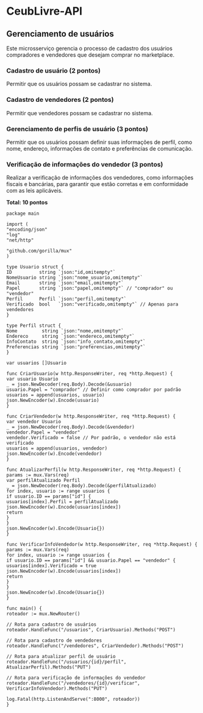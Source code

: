 # CeubLivre-API



## Gerenciamento de usuários

Este microsserviço gerencia o processo de cadastro dos usuários compradores e vendedores que desejam comprar no
marketplace.

### Cadastro de usuário (2 pontos)

Permitir que os usuários possam se cadastrar no sistema.

### Cadastro de vendedores (2 pontos)

Permitir que vendedores possam se cadastrar no sistema.

### Gerenciamento de perfis de usuário (3 pontos)

Permitir que os usuários possam definir suas informações de perfil, como nome, endereço, informações de contato e
preferências de comunicação.

### Verificação de informações do vendedor (3 pontos)

Realizar a verificação de informações dos vendedores, como informações fiscais e bancárias, para garantir que estão
corretas e em conformidade com as leis aplicáveis.

**Total: 10 pontos**

```
package main

import (
"encoding/json"
"log"
"net/http"

"github.com/gorilla/mux"
)

type Usuario struct {
ID          string `json:"id,omitempty"`
NomeUsuario string `json:"nome_usuario,omitempty"`
Email       string `json:"email,omitempty"`
Papel       string `json:"papel,omitempty"` // "comprador" ou "vendedor"
Perfil      Perfil `json:"perfil,omitempty"`
Verificado  bool   `json:"verificado,omitempty"` // Apenas para vendedores
}

type Perfil struct {
Nome         string `json:"nome,omitempty"`
Endereco     string `json:"endereco,omitempty"`
InfoContato  string `json:"info_contato,omitempty"`
Preferencias string `json:"preferencias,omitempty"`
}

var usuarios []Usuario

func CriarUsuario(w http.ResponseWriter, req *http.Request) {
var usuario Usuario
_ = json.NewDecoder(req.Body).Decode(&usuario)
usuario.Papel = "comprador" // Definir como comprador por padrão
usuarios = append(usuarios, usuario)
json.NewEncoder(w).Encode(usuario)
}

func CriarVendedor(w http.ResponseWriter, req *http.Request) {
var vendedor Usuario
_ = json.NewDecoder(req.Body).Decode(&vendedor)
vendedor.Papel = "vendedor"
vendedor.Verificado = false // Por padrão, o vendedor não está verificado
usuarios = append(usuarios, vendedor)
json.NewEncoder(w).Encode(vendedor)
}

func AtualizarPerfil(w http.ResponseWriter, req *http.Request) {
params := mux.Vars(req)
var perfilAtualizado Perfil
_ = json.NewDecoder(req.Body).Decode(&perfilAtualizado)
for index, usuario := range usuarios {
if usuario.ID == params["id"] {
usuarios[index].Perfil = perfilAtualizado
json.NewEncoder(w).Encode(usuarios[index])
return
}
}
json.NewEncoder(w).Encode(Usuario{})
}

func VerificarInfoVendedor(w http.ResponseWriter, req *http.Request) {
params := mux.Vars(req)
for index, usuario := range usuarios {
if usuario.ID == params["id"] && usuario.Papel == "vendedor" {
usuarios[index].Verificado = true
json.NewEncoder(w).Encode(usuarios[index])
return
}
}
json.NewEncoder(w).Encode(Usuario{})
}

func main() {
roteador := mux.NewRouter()

// Rota para cadastro de usuários
roteador.HandleFunc("/usuarios", CriarUsuario).Methods("POST")

// Rota para cadastro de vendedores
roteador.HandleFunc("/vendedores", CriarVendedor).Methods("POST")

// Rota para atualizar perfil de usuário
roteador.HandleFunc("/usuarios/{id}/perfil", AtualizarPerfil).Methods("PUT")

// Rota para verificação de informações do vendedor
roteador.HandleFunc("/vendedores/{id}/verificar", VerificarInfoVendedor).Methods("PUT")

log.Fatal(http.ListenAndServe(":8000", roteador))
}
```
